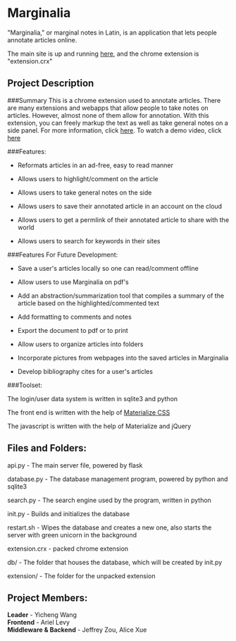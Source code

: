 # Marginalia

"Marginalia," or marginal notes in Latin, is an application that lets people
annotate articles online.

The main site is up and running [here](http://marginalia.alex-wyc.me:8000), and the
chrome extension is "extension.crx"

## Project Description

###Summary
This is a chrome extension used to annotate articles. There are many extensions
and webapps that allow people to take notes on articles. However, almost none
of them allow for annotation. With this extension, you can freely markup the
text as well as take general notes on a side panel. For more information, click
[here](http://marginalia.alex-wyc.me:8000/about).
To watch a demo video, click [here](https://www.youtube.com/watch?v=OBCynq96As0&feature=youtu.be)

###Features:

- Reformats articles in an ad-free, easy to read manner

- Allows users to highlight/comment on the article

- Allows users to take general notes on the side

- Allows users to save their annotated article in an account on the cloud

- Allows users to get a permlink of their annotated article to share with the
   world

- Allows users to search for keywords in their sites

###Features For Future Development:

- Save a user's articles locally so one can read/comment offline

- Allow users to use Marginalia on pdf's

- Add an abstraction/summarization tool that compiles a summary of the article
   based on the highlighted/commented text

- Add formatting to comments and notes

- Export the document to pdf or to print
 
- Allow users to organize articles into folders
 
- Incorporate pictures from webpages into the saved articles in Marginalia

- Develop bibliography cites for a user's articles

###Toolset:

The login/user data system is written in sqlite3 and python

The front end is written with the help of [Materialize CSS](http://materializecss.com/)

The javascript is written with the help of Materialize and jQuery

## Files and Folders:

api.py - The main server file, powered by flask

database.py - The database management program, powered by python and sqlite3

search.py - The search engine used by the program, written in python

init.py - Builds and initializes the database

restart.sh - Wipes the database and creates a new one, also starts the server
with green unicorn in the background

extension.crx - packed chrome extension

db/ - The folder that houses the database, which will be created by init.py

extension/ - The folder for the unpacked extension

## Project Members:

**Leader** - Yicheng Wang  
**Frontend** - Ariel Levy  
**Middleware & Backend** - Jeffrey Zou, Alice Xue
